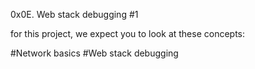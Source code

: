 0x0E. Web stack debugging #1

for this project, we expect you to look at these concepts:

#Network basics
#Web stack debugging
